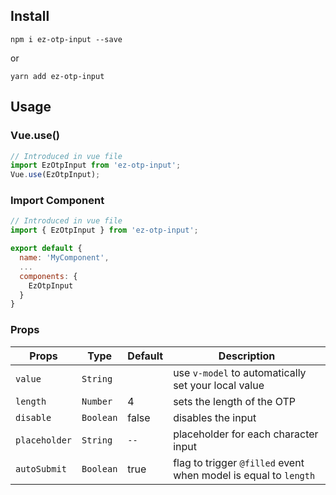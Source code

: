 ## Install
```
npm i ez-otp-input --save
```
or
```
yarn add ez-otp-input
```

## Usage
### Vue.use()
```javascript
// Introduced in vue file
import EzOtpInput from 'ez-otp-input';
Vue.use(EzOtpInput);
```

### Import Component
```javascript
// Introduced in vue file
import { EzOtpInput } from 'ez-otp-input';

export default {
  name: 'MyComponent',
  ...
  components: {
    EzOtpInput
  }
}
```

### Props
| Props | Type | Default | Description |
| ----- | ---- | ------- | ----------- |
| `value` | `String` | | use `v-model` to automatically set your local value |
| `length` | `Number` | 4 | sets the length of the OTP |
| `disable` | `Boolean` | false | disables the input |
| `placeholder` | `String` | `--` | placeholder for each character input |
| `autoSubmit` | `Boolean` | true | flag to trigger `@filled` event when model is equal to `length` |
